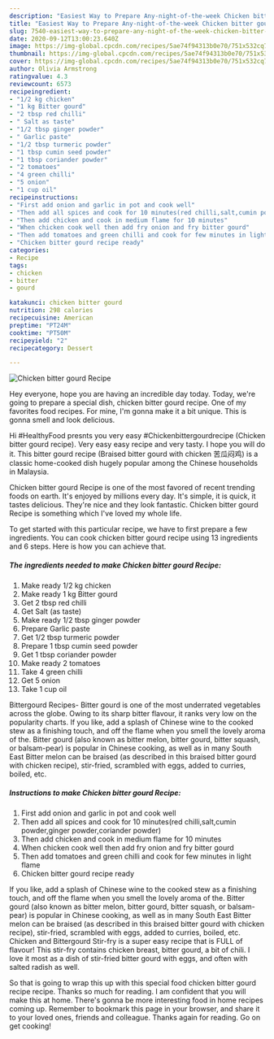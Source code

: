 ```yaml
---
description: "Easiest Way to Prepare Any-night-of-the-week Chicken bitter gourd Recipe"
title: "Easiest Way to Prepare Any-night-of-the-week Chicken bitter gourd Recipe"
slug: 7540-easiest-way-to-prepare-any-night-of-the-week-chicken-bitter-gourd-recipe
date: 2020-09-12T13:00:23.640Z
image: https://img-global.cpcdn.com/recipes/5ae74f94313b0e70/751x532cq70/chicken-bitter-gourd-recipe-recipe-main-photo.jpg
thumbnail: https://img-global.cpcdn.com/recipes/5ae74f94313b0e70/751x532cq70/chicken-bitter-gourd-recipe-recipe-main-photo.jpg
cover: https://img-global.cpcdn.com/recipes/5ae74f94313b0e70/751x532cq70/chicken-bitter-gourd-recipe-recipe-main-photo.jpg
author: Olivia Armstrong
ratingvalue: 4.3
reviewcount: 6573
recipeingredient:
- "1/2 kg chicken"
- "1 kg Bitter gourd"
- "2 tbsp red chilli"
- " Salt as taste"
- "1/2 tbsp ginger powder"
- " Garlic paste"
- "1/2 tbsp turmeric powder"
- "1 tbsp cumin seed powder"
- "1 tbsp coriander powder"
- "2 tomatoes"
- "4 green chilli"
- "5 onion"
- "1 cup oil"
recipeinstructions:
- "First add onion and garlic in pot and cook well"
- "Then add all spices and cook for 10 minutes(red chilli,salt,cumin powder,ginger powder,coriander powder)"
- "Then add chicken and cook in medium flame for 10 minutes"
- "When chicken cook well then add fry onion and fry bitter gourd"
- "Then add tomatoes and green chilli and cook for few minutes in light flame"
- "Chicken bitter gourd recipe ready"
categories:
- Recipe
tags:
- chicken
- bitter
- gourd

katakunci: chicken bitter gourd 
nutrition: 298 calories
recipecuisine: American
preptime: "PT24M"
cooktime: "PT50M"
recipeyield: "2"
recipecategory: Dessert

---
```



![Chicken bitter gourd Recipe](https://img-global.cpcdn.com/recipes/5ae74f94313b0e70/751x532cq70/chicken-bitter-gourd-recipe-recipe-main-photo.jpg)

Hey everyone, hope you are having an incredible day today. Today, we're going to prepare a special dish, chicken bitter gourd recipe. One of my favorites food recipes. For mine, I'm gonna make it a bit unique. This is gonna smell and look delicious.

Hi #HealthyFood presnts you very easy #Chickenbittergourdrecipe (Chicken bitter gourd recipe). Very easy easy recipe and very tasty. I hope you will do it. This bitter gourd recipe (Braised bitter gourd with chicken 苦瓜闷鸡) is a classic home-cooked dish hugely popular among the Chinese households in Malaysia.

Chicken bitter gourd Recipe is one of the most favored of recent trending foods on earth. It's enjoyed by millions every day. It's simple, it is quick, it tastes delicious. They're nice and they look fantastic. Chicken bitter gourd Recipe is something which I've loved my whole life.


To get started with this particular recipe, we have to first prepare a few ingredients. You can cook chicken bitter gourd recipe using 13 ingredients and 6 steps. Here is how you can achieve that.

<!--inarticleads1-->

##### The ingredients needed to make Chicken bitter gourd Recipe:

1. Make ready 1/2 kg chicken
1. Make ready 1 kg Bitter gourd
1. Get 2 tbsp red chilli
1. Get  Salt (as taste)
1. Make ready 1/2 tbsp ginger powder
1. Prepare  Garlic paste
1. Get 1/2 tbsp turmeric powder
1. Prepare 1 tbsp cumin seed powder
1. Get 1 tbsp coriander powder
1. Make ready 2 tomatoes
1. Take 4 green chilli
1. Get 5 onion
1. Take 1 cup oil


Bittergourd Recipes- Bitter gourd is one of the most underrated vegetables across the globe. Owing to its sharp bitter flavour, it ranks very low on the popularity charts. If you like, add a splash of Chinese wine to the cooked stew as a finishing touch, and off the flame when you smell the lovely aroma of the. Bitter gourd (also known as bitter melon, bitter gourd, bitter squash, or balsam-pear) is popular in Chinese cooking, as well as in many South East Bitter melon can be braised (as described in this braised bitter gourd with chicken recipe), stir-fried, scrambled with eggs, added to curries, boiled, etc. 

<!--inarticleads2-->

##### Instructions to make Chicken bitter gourd Recipe:

1. First add onion and garlic in pot and cook well
1. Then add all spices and cook for 10 minutes(red chilli,salt,cumin powder,ginger powder,coriander powder)
1. Then add chicken and cook in medium flame for 10 minutes
1. When chicken cook well then add fry onion and fry bitter gourd
1. Then add tomatoes and green chilli and cook for few minutes in light flame
1. Chicken bitter gourd recipe ready


If you like, add a splash of Chinese wine to the cooked stew as a finishing touch, and off the flame when you smell the lovely aroma of the. Bitter gourd (also known as bitter melon, bitter gourd, bitter squash, or balsam-pear) is popular in Chinese cooking, as well as in many South East Bitter melon can be braised (as described in this braised bitter gourd with chicken recipe), stir-fried, scrambled with eggs, added to curries, boiled, etc. Chicken and Bittergourd Stir-fry is a super easy recipe that is FULL of flavour! This stir-fry contains chicken breast, bitter gourd, a bit of chili. I love it most as a dish of stir-fried bitter gourd with eggs, and often with salted radish as well. 

So that is going to wrap this up with this special food chicken bitter gourd recipe recipe. Thanks so much for reading. I am confident that you will make this at home. There's gonna be more interesting food in home recipes coming up. Remember to bookmark this page in your browser, and share it to your loved ones, friends and colleague. Thanks again for reading. Go on get cooking!
